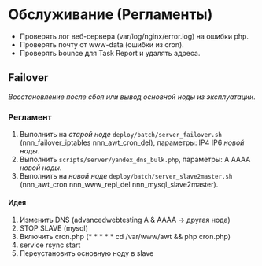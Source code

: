 Обслуживание (Регламенты)
=========================

* Проверять лог веб-сервера (var/log/nginx/error.log) на ошибки php.
* Проверять почту от www-data (ошибки из cron).
* Проверять bounce для Task Report и удалять адреса.

Failover
--------
*Восстановление после сбоя или вывод основной ноды из эксплуатации.*

### Регламент
1. Выполнить на *старой ноде* `deploy/batch/server_failover.sh` (nnn_failover_iptables nnn_awt_cron_del), параметры: IP4 IP6 *новой ноды*.
2. Выполнить `scripts/server/yandex_dns_bulk.php`, параметры: A AAAA *новой ноды*.
3. Выполнить на *новой ноде* `deploy/batch/server_slave2master.sh` (nnn_awt_cron nnn_www_repl_del nnn_mysql_slave2master).

#### Идея
1. Изменить DNS (advancedwebtesting A & AAAA -> другая нода)
2. STOP SLAVE (mysql)
3. Включить cron.php (* * * * * cd /var/www/awt && php cron.php)
4. service rsync start
5. Переустановить основную ноду в slave
